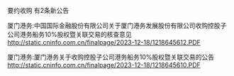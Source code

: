 要约收购 有2条新公告 

厦门港务:中国国际金融股份有限公司关于厦门港务发展股份有限公司收购控股子公司港务船务10%股权暨关联交易的核查意见 http://static.cninfo.com.cn/finalpage/2023-12-18/1218645612.PDF 

厦门港务:厦门港务关于收购控股子公司港务船务10%股权暨关联交易的公告 http://static.cninfo.com.cn/finalpage/2023-12-18/1218645610.PDF 

